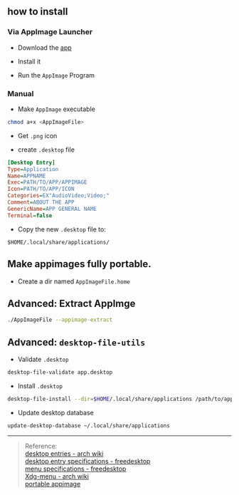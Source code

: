 ## how to install

### Via AppImage Launcher

- Download the [app](https://github.com/TheAssassin/AppImageLauncher)

- Install it

- Run the `AppImage` Program

### Manual

- Make `AppImage` executable

```sh
chmod a+x <AppImageFile>
```

- Get `.png` icon

- create `.desktop` file

```ini
[Desktop Entry]
Type=Application
Name=APPNAME
Exec=PATH/TO/APP/APPIMAGE
Icon=PATH/TO/APP/ICON
Categories=EX"AudioVideo;Video;"
Comment=ABOUT THE APP
GenericName=APP GENERAL NAME
Terminal=false
```

- Copy the new `.desktop` file to:

```
$HOME/.local/share/applications/
```

## Make appimages fully portable.

- Create a dir named `AppImageFile.home`

## Advanced: Extract AppImge

```sh
./AppImageFile --appimage-extract
```

## Advanced: `desktop-file-utils`

- Validate `.desktop`

```sh
desktop-file-validate app.desktop
```

- Install `.desktop`

```sh
desktop-file-install --dir=$HOME/.local/share/applications /path/to/app.desktop
```

- Update desktop database

```sh
update-desktop-database ~/.local/share/applications
```

---

>Reference:  
[desktop entries - arch wiki](https://wiki.archlinux.org/title/desktop_entries)  
[desktop entry specifications - freedesktop](https://specifications.freedesktop.org/desktop-entry-spec/desktop-entry-spec-latest.html)  
[menu specifications - freedesktop](https://specifications.freedesktop.org/menu-spec/menu-spec-latest.html)  
[Xdg-menu - arch wiki](https://wiki.archlinux.org/title/Xdg-menu)  
[portable appimage](https://docs.appimage.org/user-guide/portable-mode.html)  